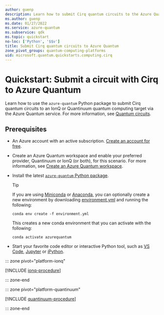 ```yaml
---
author: guenp
description: Learn how to submit Cirq quantum circuits to the Azure Quantum service.
ms.author: guenp
ms.date: 01/27/2022
ms.service: azure-quantum
ms.subservice: qdk
ms.topic: quickstart
no-loc: ['Python', '$$v']
title: Submit Cirq quantum circuits to Azure Quantum
zone_pivot_groups: quantum-computing-platforms
uid: microsoft.quantum.quickstarts.computing.cirq
--- 
```


# Quickstart: Submit a circuit with Cirq to Azure Quantum

Learn how to use the `azure-quantum` Python package to submit Cirq quantum circuits to an IonQ or Quantinuum quantum computing target via the Azure Quantum service. For more information, see [Quantum circuits](xref:microsoft.quantum.concepts.circuits).

## Prerequisites

- An Azure account with an active subscription. [Create an account for free](https://azure.microsoft.com/free/?WT.mc_id=A261C142F).
- Create an Azure Quantum workspace and enable your preferred provider, Quantinuum or IonQ (or both), for this scenario. For more information, see [Create an Azure Quantum workspace](xref:microsoft.quantum.how-to.workspace).
- Install the latest [`azure-quantum` Python package](xref:microsoft.quantum.install-qdk.overview.python-only).

    > [!TIP]
    > If you are using [Miniconda](https://docs.conda.io/en/latest/miniconda.html) or [Anaconda](https://www.anaconda.com/products/individual#Downloads), you can optionally create a new environment by downloading [environment.yml](https://github.com/microsoft/qdk-python/blob/main/azure-quantum/environment.yml) and running the following:
    >
    >```shell
    >conda env create -f environment.yml
    >```
    >
    > This creates a new conda environment that you can activate with the following:
    >
    >```shell
    >conda activate azurequantum

- Start your favorite code editor or interactive Python tool, such as [VS Code](https://code.visualstudio.com/docs/python/jupyter-support-py), [Jupyter](https://jupyter.readthedocs.io/en/latest/content-quickstart.html) or [iPython](https://ipython.readthedocs.io/en/stable/interactive/tutorial.html).

::: zone pivot="platform-ionq"

[!INCLUDE [ionq-procedure](includes/quickstart-cirq-include-ionq.md)]

::: zone-end

::: zone pivot="platform-quantinuum"

[!INCLUDE [quantinuum-procedure](includes/quickstart-cirq-include-quantinuum.md)]

::: zone-end


